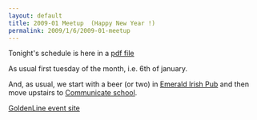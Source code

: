 ```yaml
--- 
layout: default
title: 2009-01 Meetup  (Happy New Year !)
permalink: 2009/1/6/2009-01-meetup
---
```

Tonight's schedule is here in a [pdf file](http://wrug.eu/assets/2009/1/6/2009-01.pdf)

As usual first tuesday of the month, i.e. 6th of january.

And, as usual, we start with a beer (or two) in [Emerald Irish Pub](http://maps.google.com/maps?f=q&hl=pl&geocode=&q=emerald+pub+warszawa&jsv=134d&sll=37.0625,-95.677068&sspn=31.150864,79.101563&ie=UTF8&ei=F0sQSdX3Ep-4oQPs6NnyAQ&cd=1&cid=52232926,21023957,11545153396629275734&li=lmd&z=14&t=m) and then move upstairs to [Communicate school](http://communicate.pl/findus.html).

[GoldenLine event site](http://www.goldenline.pl/spotkanie/wrug-spotkanie-01-2009)

